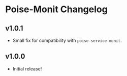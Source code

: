 # Poise-Monit Changelog

## v1.0.1

* Small fix for compatibility with `poise-service-monit`.

## v1.0.0

* Initial release!
